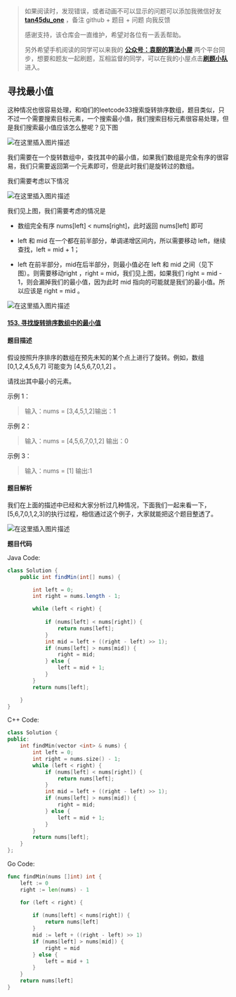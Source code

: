 > 如果阅读时，发现错误，或者动画不可以显示的问题可以添加我微信好友  **[tan45du_one](https://raw.githubusercontent.com/tan45du/tan45du.github.io/master/个人微信.15egrcgqd94w.jpg)** ，备注  github  + 题目 + 问题  向我反馈
>
> 感谢支持，该仓库会一直维护，希望对各位有一丢丢帮助。
>
> 另外希望手机阅读的同学可以来我的 <u>[**公众号：袁厨的算法小屋**](https://raw.githubusercontent.com/tan45du/test/master/微信图片_20210320152235.2pthdebvh1c0.png)</u> 两个平台同步，想要和题友一起刷题，互相监督的同学，可以在我的小屋点击<u>[**刷题小队**](https://raw.githubusercontent.com/tan45du/test/master/微信图片_20210320152235.2pthdebvh1c0.png)</u>进入。 

## **寻找最小值**

这种情况也很容易处理，和咱们的leetcode33搜索旋转排序数组，题目类似，只不过一个需要搜索目标元素，一个搜索最小值，我们搜索目标元素很容易处理，但是我们搜索最小值应该怎么整呢？见下图

![在这里插入图片描述](https://img-blog.csdnimg.cn/20210321134701939.png)

我们需要在一个旋转数组中，查找其中的最小值，如果我们数组是完全有序的很容易，我们只需要返回第一个元素即可，但是此时我们是旋转过的数组。

我们需要考虑以下情况

![在这里插入图片描述](https://img-blog.csdnimg.cn/2021032113472644.png)

我们见上图，我们需要考虑的情况是

- 数组完全有序 nums[left] < nums[right]，此时返回 nums[left] 即可

- left 和 mid 在一个都在前半部分，单调递增区间内，所以需要移动 left，继续查找，left = mid + 1；

- left 在前半部分，mid在后半部分，则最小值必在 left 和 mid 之间（见下图）。则需要移动right ，right = mid，我们见上图，如果我们 right = mid - 1，则会漏掉我们的最小值，因为此时 mid 指向的可能就是我们的最小值。所以应该是 right = mid 。

  

![在这里插入图片描述](https://img-blog.csdnimg.cn/20210321134748668.png)



#### [153. 寻找旋转排序数组中的最小值](https://leetcode-cn.com/problems/find-minimum-in-rotated-sorted-array/)

#### **题目描述**

假设按照升序排序的数组在预先未知的某个点上进行了旋转。例如，数组 [0,1,2,4,5,6,7] 可能变为 [4,5,6,7,0,1,2] 。



请找出其中最小的元素。

示例 1：

> 输入：nums = [3,4,5,1,2]输出：1

示例 2：

> 输入：nums = [4,5,6,7,0,1,2] 输出：0

示例 3：

> 输入：nums = [1] 输出:1

#### **题目解析**

我们在上面的描述中已经和大家分析过几种情况，下面我们一起来看一下，[5,6,7,0,1,2,3]的执行过程，相信通过这个例子，大家就能把这个题目整透了。

![在这里插入图片描述](https://img-blog.csdnimg.cn/20210321134814233.png)

**题目代码**

Java Code:

```java
class Solution {
    public int findMin(int[] nums) {

        int left = 0;
        int right = nums.length - 1;

        while (left < right) {
             
            if (nums[left] < nums[right]) {
                return nums[left];
            } 
            int mid = left + ((right - left) >> 1);
            if (nums[left] > nums[mid]) {
                right = mid;
            } else {
                left = mid + 1;
            }
        }
        return nums[left];

    }
}
```

C++ Code:

```cpp
class Solution {
public:    
    int findMin(vector <int> & nums) {
        int left = 0;
        int right = nums.size() - 1;
        while (left < right) {
            if (nums[left] < nums[right]) {
                return nums[left];
            } 
            int mid = left + ((right - left) >> 1);
            if (nums[left] > nums[mid]) {
                right = mid;
            } else {
                left = mid + 1;
            }
        }
        return nums[left];
    }
};
```

Go Code:

```go
func findMin(nums []int) int {
    left := 0
    right := len(nums) - 1

    for (left < right) {
            
        if (nums[left] < nums[right]) {
            return nums[left]
        } 
        mid := left + ((right - left) >> 1)
        if (nums[left] > nums[mid]) {
            right = mid
        } else {
            left = mid + 1
        }
    }
    return nums[left]
}
```

